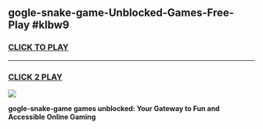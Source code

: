 
## gogle-snake-game-Unblocked-Games-Free-Play #klbw9
<h3>
<a href="https://us.freeplayer.one?title=gogle-snake-game&ref=9M">CLICK TO PLAY</a></h3>
<hr>

<h3>
<a href="https://us.freeplayer.one?title=gogle-snake-game&ref=9M">CLICK 2 PLAY</a>
  
</h3>

<a href="https://us.freeplayer.one?title=gogle-snake-game&ref=9M"><img src="https://clearcache.store/games.png"></a>


**gogle-snake-game games unblocked: Your Gateway to Fun and Accessible Online Gaming**
